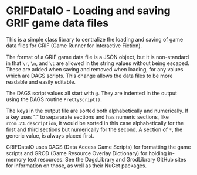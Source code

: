 # GRIFDataIO - Loading and saving GRIF game data files

This is a simple class library to centralize the loading and saving of game data files for GRIF (Game Runner for Interactive Fiction).

The format of a GRIF game data file is a JSON object, but it is non-standard in that `\r`, `\n`, and `\t` are allowed in the string values without being escaped. These are added when saving and removed when loading, for any values which are DAGS scripts. This change allows the data files to be more readable and easily editable.

The DAGS script values all start with `@`. They are indented in the output using the DAGS routine `PrettyScript()`.

The keys in the output file are sorted both alphabetically and numerically. If a key uses "." to separarate sections and has numeric sections, like `room.23.description`, it would be sorted in this case alphabetically for the first and third sections but numerically for the second. A section of `*`, the generic value, is always placed first.

GRIFDataIO uses DAGS (Data Access Game Scripts) for formatting the game scripts and GROD (Game Resource Overlay Dictionary) for holding in-memory text resources. See the DagsLibrary and GrodLibrary GitHub sites for information on those, as well as their NuGet packages.